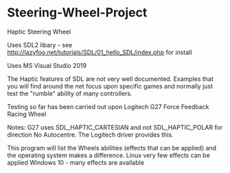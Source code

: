 # Steering-Wheel-Project
Haptic Steering Wheel

Uses SDL2 libary - see http://lazyfoo.net/tutorials/SDL/01_hello_SDL/index.php for install

Uses MS Visual Studio 2019

The Haptic features of SDL are not very well documented.
Examples that you will find around the net focus upon specific games and normally just
test the "rumble" ability of many controllers.

Testing so far has been carried out upon Logitech G27 Force Feedback Racing Wheel

Notes: 
G27 uses SDL_HAPTIC_CARTESIAN and not SDL_HAPTIC_POLAR for direction
No Autocentre. The Logitech driver provides this.

This program will list the Wheels abilities (effects that can be applied) and the operating system makes a difference.
Linux very few effects can be applied
Windows 10 - many effects are available
